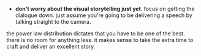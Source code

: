 - **don't worry about the visual storytelling just yet**. focus on getting the dialogue down. just assume you're going to be delivering a speech by talking straight to the camera.

the power law distribution dictates that you have to be one of the best. there is no room for anything less. it makes sense to take the extra time to craft and deliver an excellent story.